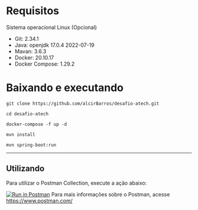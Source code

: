 # Requisitos
Sistema operacional Linux (Opcional)

* Git: 2.34.1
* Java: openjdk 17.0.4 2022-07-19
* Mavan: 3.6.3
* Docker: 20.10.17
* Docker Compose: 1.29.2

# Baixando e executando

```shell
git clone https://github.com/alcirBarros/desafio-atech.git

cd desafio-atech

docker-compose -f up -d

mvn install

mvn spring-boot:run
```

---

## Utilizando

Para utilizar o Postman Collection, execute a ação abaixo:


[![Run in Postman](https://run.pstmn.io/button.svg)](https://www.postman.com/educafacil/workspace/3337e2cb-8e48-4ff6-a6d1-dcafd2a98e87/request/9776355-5f5af3ac-484e-43e4-b268-5e8c4027a833)
Para mais informações sobre o Postman, acesse https://www.postman.com/